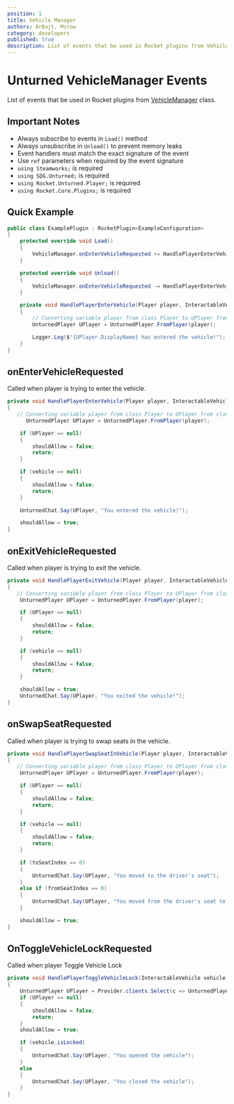 ```yaml
---
position: 1
title: Vehicle Manager
authors: ArBajt, Mcrow
category: developers
published: true
description: List of events that be used in Rocket plugins from VehicleManager class.
---
```

# Unturned VehicleManager Events
List of events that be used in Rocket plugins from [VehicleManager]() class.
## Important Notes
- Always subscribe to events in `Load()` method
- Always unsubscribe in `Unload()` to prevent memory leaks
- Event handlers must match the exact signature of the event
- Use `ref` parameters when required by the event signature
- `using Steamworks;` is required
- `using SDG.Unturned;` is required
- `using Rocket.Unturned.Player;` is required
- `using Rocket.Core.Plugins;` is required

## Quick Example
```csharp
public class ExamplePlugin : RocketPlugin<ExampleConfiguration>
{
    protected override void Load()
    {
        VehicleManager.onEnterVehicleRequested += HandlePlayerEnterVehicle;
    }

    protected override void Unload()
    {
        VehicleManager.onEnterVehicleRequested -= HandlePlayerEnterVehicle;
    }

    private void HandlePlayerEnterVehicle(Player player, InteractableVehicle vehicle, ref bool shouldAllow)
    {
        // Converting variable player from class Player to UPlayer from clas UnturnedPlayer
        UnturnedPlayer UPlayer = UnturnedPlayer.FromPlayer(player);

        Logger.Log($"{UPlayer.DisplayName} has entered the vehicle!");
    }
}
```

## onEnterVehicleRequested
Called when player is trying to enter the vehicle.
```csharp
private void HandlePlayerEnterVehicle(Player player, InteractableVehicle vehicle, ref bool shouldAllow)
{
   // Converting variable player from class Player to UPlayer from clas UnturnedPlayer
      UnturnedPlayer UPlayer = UnturnedPlayer.FromPlayer(player);

    if (UPlayer == null)
    {
        shouldAllow = false;
        return;
    }

    if (vehicle == null)
    {
        shouldAllow = false;
        return;
    }

    UnturnedChat.Say(UPlayer, "You entered the vehicle!");

    shouldAllow = true;
}
```

## onExitVehicleRequested
Called when player is trying to exit the vehicle.
```csharp
private void HandlePlayerExitVehicle(Player player, InteractableVehicle vehicle, ref bool shouldAllow, ref Vector3 pendingLocation, ref float pendingYaw)
{
   // Converting variable player from class Player to UPlayer from clas UnturnedPlayer
    UnturnedPlayer UPlayer = UnturnedPlayer.FromPlayer(player);

    if (UPlayer == null)
    {
        shouldAllow = false;
        return;
    }

    if (vehicle == null)
    {
        shouldAllow = false;
        return;
    }

    shouldAllow = true;
    UnturnedChat.Say(UPlayer, "You exited the vehicle!");
}
```

## onSwapSeatRequested
Called when player is trying to swap seats in the vehicle.
```csharp
private void HandlePlayerSwapSeatInVehicle(Player player, InteractableVehicle vehicle, ref bool shouldAllow, byte fromSeatIndex, ref byte toSeatIndex)
{
   // Converting variable player from class Player to UPlayer from clas UnturnedPlayer
    UnturnedPlayer UPlayer = UnturnedPlayer.FromPlayer(player);

    if (UPlayer == null)
    {
        shouldAllow = false;
        return;
    }

    if (vehicle == null)
    {
        shouldAllow = false;
        return;
    }

    if (toSeatIndex == 0)
    {
        UnturnedChat.Say(UPlayer, "You moved to the driver's seat");
    }
    else if (fromSeatIndex == 0)
    {
        UnturnedChat.Say(UPlayer, "You moved from the driver's seat to another");
    }

    shouldAllow = true;
}
```

## OnToggleVehicleLockRequested
Called when player Toggle Vehicle Lock
```csharp
private void HandlePlayerToggleVehicleLock(InteractableVehicle vehicle, ref bool shouldAllow)
{
    UnturnedPlayer UPlayer = Provider.clients.Select(c => UnturnedPlayer.FromSteamPlayer(c)).FirstOrDefault(up => up.Player.movement.getVehicle() == vehicle);
    if (UPlayer == null)
    {
        shouldAllow = false;
        return;
    }
    shouldAllow = true;

    if (vehicle.isLocked)
    {
        UnturnedChat.Say(UPlayer, "You opened the vehicle");
    }
    else
    {
        UnturnedChat.Say(UPlayer, "You closed the vehicle");
    }
}
```
